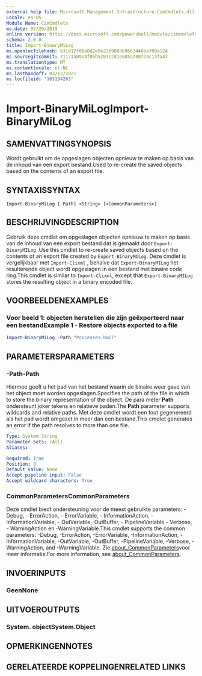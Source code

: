 ```yaml
---
external help file: Microsoft.Management.Infrastructure.CimCmdlets.dll-Help.xml
Locale: en-US
Module Name: CimCmdlets
ms.date: 02/20/2019
online version: https://docs.microsoft.com/powershell/module/cimcmdlets/import-binarymilog?view=powershell-5.1&WT.mc_id=ps-gethelp
schema: 2.0.0
title: Import-BinaryMiLog
ms.openlocfilehash: b31d12f06a8d2e8e226908db9663446baf09a124
ms.sourcegitcommit: 71173a89c4f05b5283ccd1e885a780773c13fa47
ms.translationtype: MT
ms.contentlocale: nl-NL
ms.lasthandoff: 03/12/2021
ms.locfileid: "103194263"
---
```

# <span data-ttu-id="85332-102">Import-BinaryMiLog</span><span class="sxs-lookup"><span data-stu-id="85332-102">Import-BinaryMiLog</span></span>

## <span data-ttu-id="85332-103">SAMENVATTING</span><span class="sxs-lookup"><span data-stu-id="85332-103">SYNOPSIS</span></span>
<span data-ttu-id="85332-104">Wordt gebruikt om de opgeslagen objecten opnieuw te maken op basis van de inhoud van een export bestand.</span><span class="sxs-lookup"><span data-stu-id="85332-104">Used to re-create the saved objects based on the contents of an export file.</span></span>

## <span data-ttu-id="85332-105">SYNTAXIS</span><span class="sxs-lookup"><span data-stu-id="85332-105">SYNTAX</span></span>

```
Import-BinaryMiLog [-Path] <String> [<CommonParameters>]
```

## <span data-ttu-id="85332-106">BESCHRIJVING</span><span class="sxs-lookup"><span data-stu-id="85332-106">DESCRIPTION</span></span>

<span data-ttu-id="85332-107">Gebruik deze cmdlet om opgeslagen objecten opnieuw te maken op basis van de inhoud van een export bestand dat is gemaakt door `Export-BinaryMILog` .</span><span class="sxs-lookup"><span data-stu-id="85332-107">Use this cmdlet to re-create saved objects based on the contents of an export file created by `Export-BinaryMILog`.</span></span> <span data-ttu-id="85332-108">Deze cmdlet is vergelijkbaar met `Import-Clixml` , behalve dat `Export-BinaryMILog` het resulterende object wordt opgeslagen in een bestand met binaire code ring.</span><span class="sxs-lookup"><span data-stu-id="85332-108">This cmdlet is similar to `Import-Clixml`, except that `Export-BinaryMILog` stores the resulting object in a binary encoded file.</span></span>

## <span data-ttu-id="85332-109">VOORBEELDEN</span><span class="sxs-lookup"><span data-stu-id="85332-109">EXAMPLES</span></span>

### <span data-ttu-id="85332-110">Voor beeld 1: objecten herstellen die zijn geëxporteerd naar een bestand</span><span class="sxs-lookup"><span data-stu-id="85332-110">Example 1 - Restore objects exported to a file</span></span>

```powershell
Import-BinaryMiLog -Path "Processes.bmil"
```

## <span data-ttu-id="85332-111">PARAMETERS</span><span class="sxs-lookup"><span data-stu-id="85332-111">PARAMETERS</span></span>

### <span data-ttu-id="85332-112">-Path</span><span class="sxs-lookup"><span data-stu-id="85332-112">-Path</span></span>

<span data-ttu-id="85332-113">Hiermee geeft u het pad van het bestand waarin de binaire weer gave van het object moet worden opgeslagen.</span><span class="sxs-lookup"><span data-stu-id="85332-113">Specifies the path of the file in which to store the binary representation of the object.</span></span> <span data-ttu-id="85332-114">De para meter **Path** ondersteunt joker tekens en relatieve paden.</span><span class="sxs-lookup"><span data-stu-id="85332-114">The **Path** parameter supports wildcards and relative paths.</span></span> <span data-ttu-id="85332-115">Met deze cmdlet wordt een fout gegenereerd als het pad wordt omgezet in meer dan een bestand.</span><span class="sxs-lookup"><span data-stu-id="85332-115">This cmdlet generates an error if the path resolves to more than one file.</span></span>

```yaml
Type: System.String
Parameter Sets: (All)
Aliases:

Required: True
Position: 0
Default value: None
Accept pipeline input: False
Accept wildcard characters: True
```

### <span data-ttu-id="85332-116">CommonParameters</span><span class="sxs-lookup"><span data-stu-id="85332-116">CommonParameters</span></span>
<span data-ttu-id="85332-117">Deze cmdlet biedt ondersteuning voor de meest gebruikte parameters: -Debug, - ErrorAction, - ErrorVariable, - InformationAction, -InformationVariable, - OutVariable,-OutBuffer, - PipelineVariable - Verbose, - WarningAction en -WarningVariable.</span><span class="sxs-lookup"><span data-stu-id="85332-117">This cmdlet supports the common parameters: -Debug, -ErrorAction, -ErrorVariable, -InformationAction, -InformationVariable, -OutVariable, -OutBuffer, -PipelineVariable, -Verbose, -WarningAction, and -WarningVariable.</span></span> <span data-ttu-id="85332-118">Zie [about_CommonParameters](https://go.microsoft.com/fwlink/?LinkID=113216)voor meer informatie.</span><span class="sxs-lookup"><span data-stu-id="85332-118">For more information, see [about_CommonParameters](https://go.microsoft.com/fwlink/?LinkID=113216).</span></span>

## <span data-ttu-id="85332-119">INVOER</span><span class="sxs-lookup"><span data-stu-id="85332-119">INPUTS</span></span>

### <span data-ttu-id="85332-120">Geen</span><span class="sxs-lookup"><span data-stu-id="85332-120">None</span></span>

## <span data-ttu-id="85332-121">UITVOER</span><span class="sxs-lookup"><span data-stu-id="85332-121">OUTPUTS</span></span>

### <span data-ttu-id="85332-122">System. object</span><span class="sxs-lookup"><span data-stu-id="85332-122">System.Object</span></span>

## <span data-ttu-id="85332-123">OPMERKINGEN</span><span class="sxs-lookup"><span data-stu-id="85332-123">NOTES</span></span>

## <span data-ttu-id="85332-124">GERELATEERDE KOPPELINGEN</span><span class="sxs-lookup"><span data-stu-id="85332-124">RELATED LINKS</span></span>
